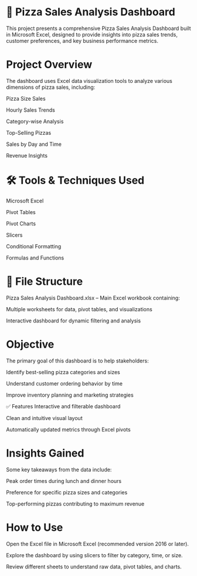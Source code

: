 # 🍕 Pizza Sales Analysis Dashboard
This project presents a comprehensive Pizza Sales Analysis Dashboard built in Microsoft Excel, designed to provide insights into pizza sales trends, customer preferences, and key business performance metrics.

# Project Overview
The dashboard uses Excel data visualization tools to analyze various dimensions of pizza sales, including:

Pizza Size Sales

Hourly Sales Trends

Category-wise Analysis

Top-Selling Pizzas

Sales by Day and Time

Revenue Insights

# 🛠️ Tools & Techniques Used
Microsoft Excel

Pivot Tables

Pivot Charts

Slicers

Conditional Formatting

Formulas and Functions

# 📁 File Structure
Pizza Sales Analysis Dashboard.xlsx – Main Excel workbook containing:

Multiple worksheets for data, pivot tables, and visualizations

Interactive dashboard for dynamic filtering and analysis

# Objective
The primary goal of this dashboard is to help stakeholders:

Identify best-selling pizza categories and sizes

Understand customer ordering behavior by time

Improve inventory planning and marketing strategies

✅ Features
Interactive and filterable dashboard

Clean and intuitive visual layout

Automatically updated metrics through Excel pivots

# Insights Gained
Some key takeaways from the data include:

Peak order times during lunch and dinner hours

Preference for specific pizza sizes and categories

Top-performing pizzas contributing to maximum revenue

# How to Use
Open the Excel file in Microsoft Excel (recommended version 2016 or later).

Explore the dashboard by using slicers to filter by category, time, or size.

Review different sheets to understand raw data, pivot tables, and charts.
